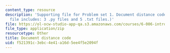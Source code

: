 ```yaml
---
content_type: resource
description: 'Supporting file for Problem set 1. Document distance code. (This zip
  file includes: 3 .py files and 5 .txt files.)'
file: https://ol-ocw-studio-app-qa.s3.amazonaws.com/courses/6-006-introduction-to-algorithms-spring-2008/f521391c3ebc4e41a16d5ee4f5e2094f_ps1_docdist.zip
file_type: application/zip
resourcetype: Other
title: Document distance code
uid: f521391c-3ebc-4e41-a16d-5ee4f5e2094f
---
```

